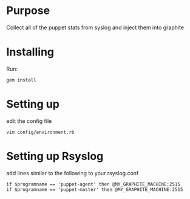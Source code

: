 Purpose
=======

Collect all of the puppet stats from syslog and inject them into graphite

Installing
==========

Run: 

    gem install


Setting up
==========

edit the config file

    vim config/environment.rb


Setting up Rsyslog
==================

add lines similar to the following to your rsyslog.conf

    if $programname == 'puppet-agent' then @MY_GRAPHITE_MACHINE:2515
    if $programname == 'puppet-master' then @MY_GRAPHITE_MACHINE:2515

